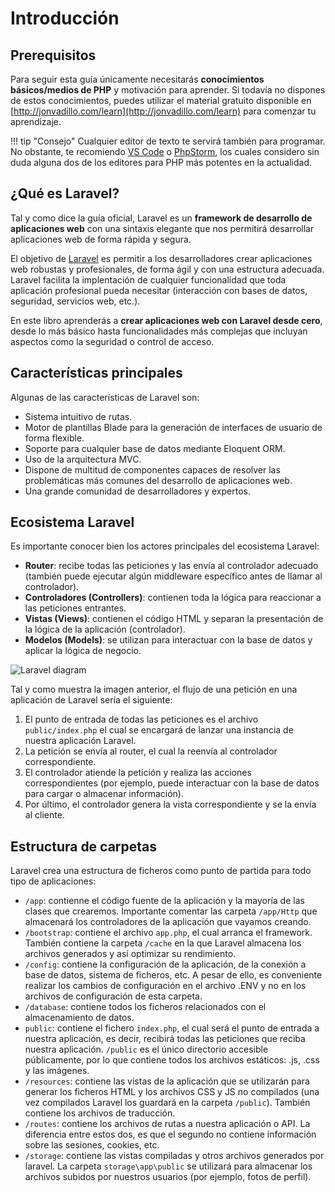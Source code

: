 # Introducción

## Prerequisitos
Para seguir esta guía únicamente necesitarás **conocimientos básicos/medios de PHP** y motivación para aprender. Si todavía no dispones de estos conocimientos, puedes utilizar el material gratuito disponible en [http://jonvadillo.com/learn](http://jonvadillo.com/learn) para comenzar tu aprendizaje.

!!! tip "Consejo"
    Cualquier editor de texto te servirá también para programar. No obstante, te recomiendo [VS Code](https://code.visualstudio.com/) o [PhpStorm](https://www.jetbrains.com/es-es/phpstorm/), los cuales considero sin duda alguna dos de los editores para PHP más potentes en la actualidad.

## ¿Qué es Laravel?
Tal y como dice la guía oficial, Laravel es un **framework de desarrollo de aplicaciones web** con una sintaxis elegante que nos permitirá desarrollar aplicaciones web de forma rápida y segura.

El objetivo de [Laravel](https://laravel.com/) es permitir a los desarrolladores crear aplicaciones web robustas y profesionales, de forma ágil y con una estructura adecuada. Laravel facilita la implentación de cualquier funcionalidad que toda aplicación profesional pueda necesitar (interacción con bases de datos, seguridad, servicios web, etc.).

En este libro aprenderás a **crear aplicaciones web con Laravel desde cero**, desde lo más básico hasta funcionalidades más complejas que incluyan aspectos como la seguridad o control de acceso.

## Características principales
Algunas de las características de Laravel son:

- Sistema intuitivo de rutas.
- Motor de plantillas Blade para la generación de interfaces de usuario de forma flexible.
- Soporte para cualquier base de datos mediante Eloquent ORM.
- Uso de la arquitectura MVC.
- Dispone de multitud de componentes capaces de resolver las problemáticas más comunes del desarrollo de aplicaciones web.
- Una grande comunidad de desarrolladores y expertos.

## Ecosistema Laravel
Es importante conocer bien los actores principales del ecosistema Laravel:

- **Router**: recibe todas las peticiones y las envía al controlador adecuado (también puede ejecutar algún middleware específico antes de llamar al controlador).
- **Controladores (Controllers)**: contienen toda la lógica para reaccionar a las peticiones entrantes.
- **Vistas (Views)**: contienen el código HTML y separan la presentación de la lógica de la aplicación (controlador).
- **Modelos (Models)**: se utilizan para interactuar con la base de datos y aplicar la lógica de negocio.

![Laravel diagram](https://raw.githubusercontent.com/jvadillo/guia-laravel-paso-a-paso/master/laravel.jpg)

Tal y como muestra la imagen anterior, el flujo de una petición en una aplicación de Laravel sería el siguiente:

1. El punto de entrada de todas las peticiones es el archivo `public/index.php` el cual se encargará de lanzar una instancia de nuestra aplicación Laravel.
2. La petición se envía al router, el cual la reenvía al controlador correspondiente.
3. El controlador atiende la petición y realiza las acciones correspondientes (por ejemplo, puede interactuar con la base de datos para cargar o almacenar información).
4. Por último, el controlador genera la vista correspondiente y se la envía al cliente.

## Estructura de carpetas
Laravel crea una estructura de ficheros como punto de partida para todo tipo de aplicaciones:

- `/app`: contienne el código fuente de la aplicación y la mayoría de las clases que crearemos. Importante comentar las carpeta `/app/Http` que almacenará los controladores de la aplicación que vayamos creando.
- `/bootstrap`: contiene el archivo `app.php`, el cual arranca el framework. También contiene la carpeta `/cache` en la que Laravel almacena los archivos generados y así optimizar su rendimiento.
- `/config`: contiene la configuración de la aplicación, de la conexión a base de datos, sistema de ficheros, etc. A pesar de ello, es conveniente realizar los cambios de configuración en el archivo .ENV y no en los archivos de configuración de esta carpeta.
- `/database`: contiene todos los ficheros relacionados con el almacenamiento de datos.
- `public`: contiene el fichero `index.php`, el cual será el punto de entrada a nuestra aplicación, es decir, recibirá todas las peticiones que reciba nuestra aplicación. `/public` es el único directorio accesible públicamente, por lo que contiene todos los archivos estáticos: .js, .css y las imágenes. 
- `/resources`: contiene las vistas de la aplicación que se utilizarán para generar los ficheros HTML y los archivos CSS y JS no compilados (una vez compilados Laravel los guardará en la carpeta `/public`). También contiene los archivos de traducción.
- `/routes`: contiene los archivos de rutas a nuestra aplicación o API. La diferencia entre estos dos, es que el segundo no contiene información sobre las sesiones, cookies, etc.
- `/storage`: contiene las vistas compiladas y otros archivos generados por laravel. La carpeta `storage\app\public` se utilizará para almacenar los archivos subidos por nuestros usuarios (por ejemplo, fotos de perfil).